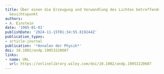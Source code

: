 ```yaml
---
title: Über einen die Erzeugung und Verwandlung des Lichtes betreffenden heuristischen
  Gesichtspunkt
authors:
- A. Einstein
date: '1905-01-01'
publishDate: '2024-11-15T01:34:55.819244Z'
publication_types:
- article-journal
publication: '*Annalen der Physik*'
doi: 10.1002/andp.19053220607
links:
- name: URL
  url: https://onlinelibrary.wiley.com/doi/10.1002/andp.19053220607
---
```

